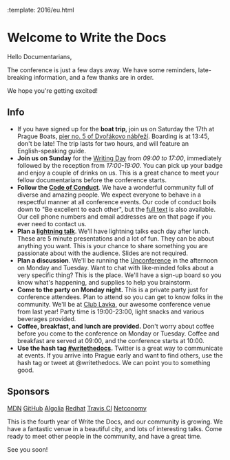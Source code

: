 :template: 2016/eu.html

# Welcome to Write the Docs

Hello Documentarians,

The conference is just a few days away.
We have some reminders, late-breaking information, and a few thanks are in order.

We hope you're getting excited!

## Info

* If you have signed up for the **boat trip**, join us on Saturday the 17th at Prague Boats,
  [pier no. 5 of Dvořákovo nábřeží](https://goo.gl/maps/bqLP3VaytVo). Boarding is
  at 13:45, don't be late! The trip lasts for two hours, and will feature an  
  English-speaking guide.
* **Join us on Sunday** for the [Writing Day](http://www.writethedocs.org/conf/eu/2016/writingday/) from *09:00 to 17:00*, immediately followed by the reception from *17:00-19:00*. You can pick up your badge and enjoy a couple of drinks on us. This is a great chance to meet your fellow documentarians before the conference starts.
* **Follow the [Code of Conduct](http://www.writethedocs.org/code-of-conduct/)**. We have a wonderful community full of diverse and amazing people. We expect everyone to behave in a respectful manner at all conference events. Our code of conduct boils down to "Be excellent to each other", but the [full text](http://www.writethedocs.org/code-of-conduct/) is also available. Our cell phone numbers and email addresses are on that page if you ever need to contact us.
* **Plan a [lightning talk](http://www.writethedocs.org/conf/eu/2016/lightning-talks/)**. We'll have lightning talks each day after lunch. These are 5 minute presentations and a lot of fun. They can be about anything you want. This is your chance to share something you are passionate about with the audience. Slides are not required.
* **Plan a discussion**. We'll be running the [Unconference](http://www.writethedocs.org/conf/eu/2016/unconference/) in the afternoon on Monday and Tuesday. Want to chat with like-minded folks about a very specific thing? This is the place. We'll have a sign-up board so you know what's happening, and supplies to help you brainstorm.
* **Come to the party on Monday night.** This is a private party just for conference attendees. Plan to attend so you can get to know folks in the community. We'll be at [Club Lavka](https://goo.gl/maps/3k5XZQvkHZr), our awesome conference venue from last year! Party time is 19:00-23:00, light snacks and various beverages provided.
* **Coffee, breakfast, and lunch are provided.** Don't worry about coffee before you come to the conference on Monday or Tuesday. Coffee and breakfast are served at 09:00, and the conference starts at 10:00.
* **Use the hash tag [#writethedocs](https://twitter.com/search?q=%23writethedocs&src=tyah).** Twitter is a great way to communicate at events. If you arrive into Prague early and want to find others, use the hash tag or tweet at @writethedocs. We can point you to something good.

## Sponsors

[MDN](https://developer.mozilla.org/)
[GitHub](https://github.com/)
[Algolia](https://www.algolia.com/)
[Redhat](http://redhat.com/)
[Travis CI](https://travis-ci.com/)
[Netconomy](https://www.netconomy.net/)

This is the fourth year of Write the Docs, and our community is growing. We have a fantastic venue in a beautiful city, and lots of interesting talks. Come ready to meet other people in the community, and have a great time.

See you soon!
